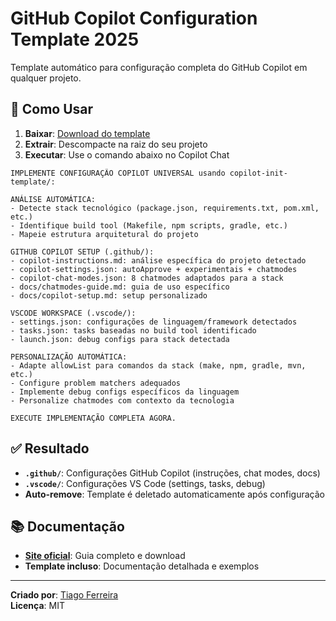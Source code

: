 # GitHub Copilot Configuration Template 2025

Template automático para configuração completa do GitHub Copilot em qualquer projeto.

## 🚀 Como Usar

1. **Baixar**: [Download do template](https://tgferr.github.io)
2. **Extrair**: Descompacte na raiz do seu projeto  
3. **Executar**: Use o comando abaixo no Copilot Chat

```
IMPLEMENTE CONFIGURAÇÃO COPILOT UNIVERSAL usando copilot-init-template/:

ANÁLISE AUTOMÁTICA:
- Detecte stack tecnológico (package.json, requirements.txt, pom.xml, etc.)
- Identifique build tool (Makefile, npm scripts, gradle, etc.)
- Mapeie estrutura arquitetural do projeto

GITHUB COPILOT SETUP (.github/):
- copilot-instructions.md: análise específica do projeto detectado
- copilot-settings.json: autoApprove + experimentais + chatmodes
- copilot-chat-modes.json: 8 chatmodes adaptados para a stack
- docs/chatmodes-guide.md: guia de uso específico
- docs/copilot-setup.md: setup personalizado

VSCODE WORKSPACE (.vscode/):
- settings.json: configurações de linguagem/framework detectados
- tasks.json: tasks baseadas no build tool identificado
- launch.json: debug configs para stack detectada

PERSONALIZAÇÃO AUTOMÁTICA:
- Adapte allowList para comandos da stack (make, npm, gradle, mvn, etc.)
- Configure problem matchers adequados
- Implemente debug configs específicos da linguagem
- Personalize chatmodes com contexto da tecnologia

EXECUTE IMPLEMENTAÇÃO COMPLETA AGORA.
```

## ✅ Resultado

- **`.github/`**: Configurações GitHub Copilot (instruções, chat modes, docs)
- **`.vscode/`**: Configurações VS Code (settings, tasks, debug)
- **Auto-remove**: Template é deletado automaticamente após configuração

## 📚 Documentação

- **[Site oficial](https://tgferr.github.io)**: Guia completo e download
- **Template incluso**: Documentação detalhada e exemplos

---

**Criado por**: [Tiago Ferreira](https://github.com/tgferr)  
**Licença**: MIT

